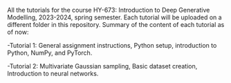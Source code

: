 All the tutorials for the course HY-673: Introduction to Deep Generative Modelling, 2023-2024, spring semester. Each tutorial will be uploaded on a different folder in this repository. Summary of the content of each tutorial as of now:

-Tutorial 1: General assignment instructions, Python setup, introduction to Python, NumPy, and PyTorch.

-Tutorial 2: Multivariate Gaussian sampling, Basic dataset creation, Introduction to neural networks.
